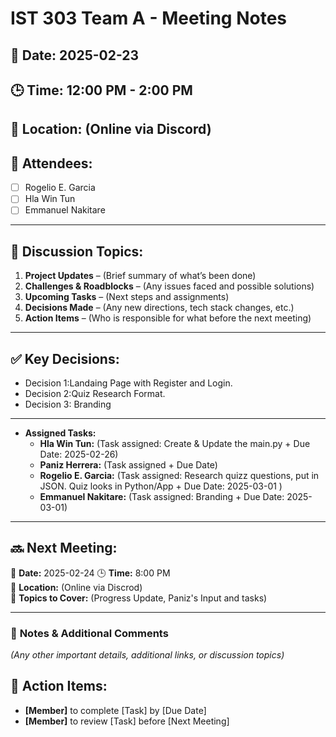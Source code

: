 # IST 303 Team A - Meeting Notes
## 📅 Date: 2025-02-23
## 🕒 Time: 12:00 PM - 2:00 PM
## 📍 Location: (Online via Discord)
## 🎯 Attendees:
- [ ] Rogelio E. Garcia
- [ ] Hla Win Tun
- [ ] Emmanuel Nakitare

---

## 📌 Discussion Topics:
1. **Project Updates** – (Brief summary of what’s been done)
2. **Challenges & Roadblocks** – (Any issues faced and possible solutions)
3. **Upcoming Tasks** – (Next steps and assignments)
4. **Decisions Made** – (Any new directions, tech stack changes, etc.)
5. **Action Items** – (Who is responsible for what before the next meeting)

---

## ✅ Key Decisions:
- Decision 1:Landaing Page with Register and Login.
- Decision 2:Quiz Research Format.
- Decision 3: Branding

---

- **Assigned Tasks:**
  - **Hla Win Tun:** (Task assigned: Create & Update the main.py + Due Date: 2025-02-26)
  - **Paniz Herrera:** (Task assigned + Due Date)
  - **Rogelio E. Garcia:** (Task assigned: Research quizz questions, put in JSON.  Quiz looks in Python/App + Due Date: 2025-03-01 )
  - **Emmanuel Nakitare:** (Task assigned: Branding + Due Date: 2025-03-01)

---

## 🔜 **Next Meeting:**
📅 **Date:** 2025-02-24 
🕒 **Time:** 8:00 PM   
📍 **Location:** (Online via Discrod)  
🎯 **Topics to Cover:** (Progress Update, Paniz's Input and tasks)

---

### 📌 **Notes & Additional Comments**
_(Any other important details, additional links, or discussion topics)_

## 🚀 Action Items:
- **[Member]** to complete [Task] by [Due Date]
- **[Member]** to review [Task] before [Next Meeting]
